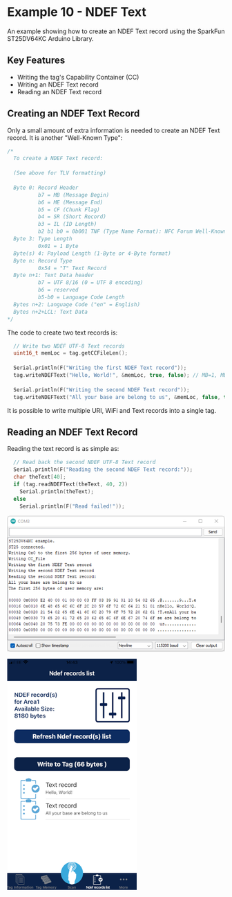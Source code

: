 # Example 10 - NDEF Text

An example showing how to create an NDEF Text record using the SparkFun ST25DV64KC Arduino Library.

## Key Features

- Writing the tag's Capability Container (CC)
- Writing an NDEF Text record
- Reading an NDEF Text record

## Creating an NDEF Text Record

Only a small amount of extra information is needed to create an NDEF Text record. It is another "Well-Known Type":

```C++
/*
  To create a NDEF Text record:

  (See above for TLV formatting)

  Byte 0: Record Header
          b7 = MB (Message Begin)
          b6 = ME (Message End)
          b5 = CF (Chunk Flag)
          b4 = SR (Short Record)
          b3 = IL (ID Length)
          b2 b1 b0 = 0b001 TNF (Type Name Format): NFC Forum Well-Known Type
  Byte 3: Type Length
          0x01 = 1 Byte
  Byte(s) 4: Payload Length (1-Byte or 4-Byte format)
  Byte n: Record Type
          0x54 = "T" Text Record
  Byte n+1: Text Data header
          b7 = UTF 8/16 (0 = UTF 8 encoding)
          b6 = reserved
          b5-b0 = Language Code Length
  Bytes n+2: Language Code ("en" = English)
  Bytes n+2+LCL: Text Data
*/
```

The code to create two text records is:

```C++
  // Write two NDEF UTF-8 Text records
  uint16_t memLoc = tag.getCCFileLen();

  Serial.println(F("Writing the first NDEF Text record"));
  tag.writeNDEFText("Hello, World!", &memLoc, true, false); // MB=1, ME=0
  
  Serial.println(F("Writing the second NDEF Text record"));
  tag.writeNDEFText("All your base are belong to us", &memLoc, false, true); // MB=0, ME=1
```

It is possible to write multiple URI, WiFi and Text records into a single tag.

## Reading an NDEF Text Record

Reading the text record is as simple as:

```C++
  // Read back the second NDEF UTF-8 Text record
  Serial.println(F("Reading the second NDEF Text record:"));
  char theText[40];
  if (tag.readNDEFText(theText, 40, 2))
    Serial.println(theText);
  else
    Serial.println(F("Read failed!"));
```

![Arduino IDE - Serial Monitor - Example 10](img/ex_10_Serial_Monitor.png "Arduino IDE - Serial Monitor - Example 10")

![ST NFC Tag - NDEF Records List](img/ex_10_NFC_Tag_Records.PNG "ST NFC Tag - NDEF Records List")





